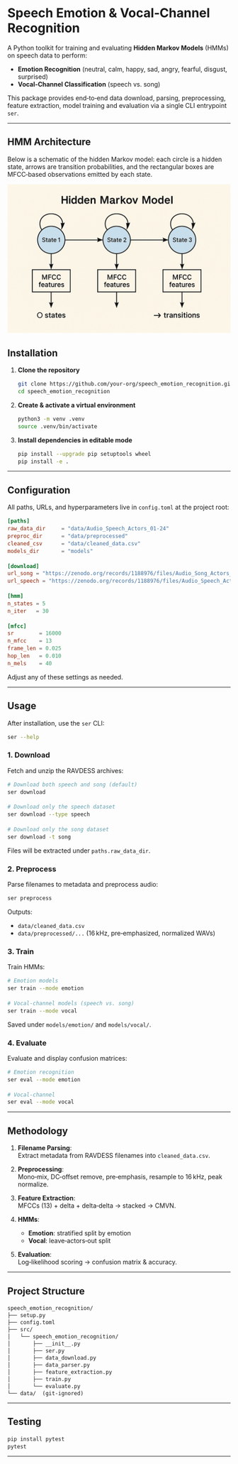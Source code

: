 # Speech Emotion & Vocal‑Channel Recognition

A Python toolkit for training and evaluating **Hidden Markov Models** (HMMs) on speech data to perform:

- **Emotion Recognition** (neutral, calm, happy, sad, angry, fearful, disgust, surprised)  
- **Vocal‑Channel Classification** (speech vs. song)

This package provides end‑to‑end data download, parsing, preprocessing, feature extraction, model training and evaluation via a single CLI entrypoint `ser`.

---
## HMM Architecture

Below is a schematic of the hidden Markov model: each circle is a hidden state, arrows are transition probabilities, and the rectangular boxes are MFCC‐based observations emitted by each state.

![HMM Architecture](assets/hmm_flow.png)

## Installation

1. **Clone the repository**  
   ```bash
   git clone https://github.com/your‑org/speech_emotion_recognition.git
   cd speech_emotion_recognition
   ```

2. **Create & activate a virtual environment**  
   ```bash
   python3 -m venv .venv
   source .venv/bin/activate
   ```

3. **Install dependencies in editable mode**  
   ```bash
   pip install --upgrade pip setuptools wheel
   pip install -e .
   ```

---

## Configuration

All paths, URLs, and hyperparameters live in `config.toml` at the project root:

```toml
[paths]
raw_data_dir     = "data/Audio_Speech_Actors_01-24"
preproc_dir      = "data/preprocessed"
cleaned_csv      = "data/cleaned_data.csv"
models_dir       = "models"

[download]
url_song = "https://zenodo.org/records/1188976/files/Audio_Song_Actors_01-24.zip?download=1"
url_speech = "https://zenodo.org/records/1188976/files/Audio_Speech_Actors_01-24.zip?download=1"

[hmm]
n_states = 5
n_iter   = 30

[mfcc]
sr        = 16000
n_mfcc    = 13
frame_len = 0.025
hop_len   = 0.010
n_mels    = 40
```

Adjust any of these settings as needed.

---

## Usage

After installation, use the `ser` CLI:

```bash
ser --help
```

### 1. Download

Fetch and unzip the RAVDESS archives:

```bash
# Download both speech and song (default)
ser download

# Download only the speech dataset
ser download --type speech

# Download only the song dataset
ser download -t song
```

Files will be extracted under `paths.raw_data_dir`.

### 2. Preprocess

Parse filenames to metadata and preprocess audio:

```bash
ser preprocess
```

Outputs:

- `data/cleaned_data.csv`  
- `data/preprocessed/...` (16 kHz, pre‑emphasized, normalized WAVs)

### 3. Train

Train HMMs:

```bash
# Emotion models
ser train --mode emotion

# Vocal‑channel models (speech vs. song)
ser train --mode vocal
```

Saved under `models/emotion/` and `models/vocal/`.

### 4. Evaluate

Evaluate and display confusion matrices:

```bash
# Emotion recognition
ser eval --mode emotion

# Vocal‑channel
ser eval --mode vocal
```

---

## Methodology

1. **Filename Parsing**:  
   Extract metadata from RAVDESS filenames into `cleaned_data.csv`.

2. **Preprocessing**:  
   Mono‑mix, DC‑offset remove, pre‑emphasis, resample to 16 kHz, peak normalize.

3. **Feature Extraction**:  
   MFCCs (13) + delta + delta‑delta → stacked → CMVN.

4. **HMMs**:  
   - **Emotion**: stratified split by emotion  
   - **Vocal**: leave‑actors‑out split  

5. **Evaluation**:  
   Log‑likelihood scoring → confusion matrix & accuracy.

---

## Project Structure

```
speech_emotion_recognition/
├── setup.py
├── config.toml
├── src/
│   └── speech_emotion_recognition/
│       ├── __init__.py
│       ├── ser.py
│       ├── data_download.py
│       ├── data_parser.py
│       ├── feature_extraction.py
│       ├── train.py
│       └── evaluate.py
└── data/  (git‑ignored)
```

---

## Testing

```bash
pip install pytest
pytest
```

---